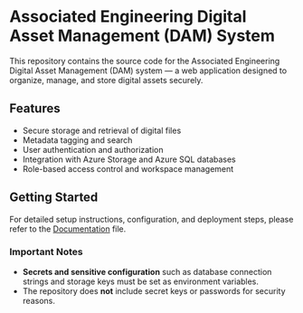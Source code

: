 # Associated Engineering Digital Asset Management (DAM) System

This repository contains the source code for the Associated Engineering Digital Asset Management (DAM) system — a web application designed to organize, manage, and store digital assets securely.

## Features
- Secure storage and retrieval of digital files  
- Metadata tagging and search  
- User authentication and authorization  
- Integration with Azure Storage and Azure SQL databases  
- Role-based access control and workspace management  

## Getting Started

For detailed setup instructions, configuration, and deployment steps, please refer to the [Documentation](https://github.com/Mukuman/Associated-Engineering-DAM-Project/tree/main/Documentation) file.

### Important Notes
- **Secrets and sensitive configuration** such as database connection strings and storage keys must be set as environment variables.  
- The repository does **not** include secret keys or passwords for security reasons.
